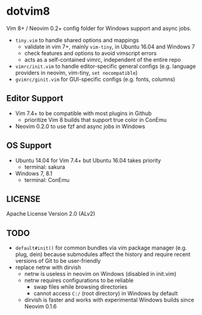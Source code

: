# dotvim8

Vim 8+ / Neovim 0.2+ config folder for Windows support and async jobs.

- `tiny.vim` to handle shared options and mappings
  - validate in vim 7+, mainly `vim-tiny`, in Ubuntu 16.04 and Windows 7
  - check features and options to avoid vimscript errors
  - acts as a self-contained vimrc, independent of the entire repo
- `vimrc/init.vim` to handle editor-specific general configs (e.g. language providers in neovim, vim-tiny, `set nocompatible`)
- `gvimrc/ginit.vim` for GUI-specific configs (e.g. fonts, columns)

## Editor Support

- Vim 7.4+ to be compatible with most plugins in Github
  - prioritize Vim 8 builds that support true color in ConEmu
- Neovim 0.2.0 to use fzf and async jobs in Windows

## OS Support

- Ubuntu 14.04 for Vim 7.4+ but Ubuntu 16.04 takes priority
  - terminal: sakura
- Windows 7, 8.1
  - terminal: ConEmu

## LICENSE

Apache License Version 2.0 (ALv2)

## TODO
- `default#init()` for common bundles via vim package manager (e.g. plug, dein) because submodules affect the history and require recent versions of Git to be user-friendly
- replace netrw with dirvish
  - netrw is useless in neovim on Windows (disabled in init.vim)
  - netrw requires configurations to be reliable
    - swap files while browsing directories
    - cannot access `C:/` (root directory) in Windows by default
  - dirvish is faster and works with experimental Windows builds since Neovim 0.1.6
